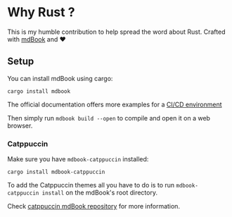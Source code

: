 # Why Rust ?

This is my humble contribution to help spread the word about Rust.
Crafted with [mdBook](https://github.com/rust-lang/mdBook) and :hearts:

## Setup

You can install mdBook using cargo:

```
cargo install mdbook
```

The official documentation offers more examples for a [CI/CD
environment](https://rust-lang.github.io/mdBook/continuous-integration.html)


Then simply run `mdbook build --open` to compile and open it on a web browser.

### Catppuccin

Make sure you have `mdbook-catppuccin` installed:

```no_rust
cargo install mdbook-catppuccin
```

To add the Catppuccin themes all you have to do is to run `mdbook-catppuccin
install` on the mdBook's root directory.

Check [catppuccin mdBook repository](https://github.com/catppuccin/mdBook) for
more information.
